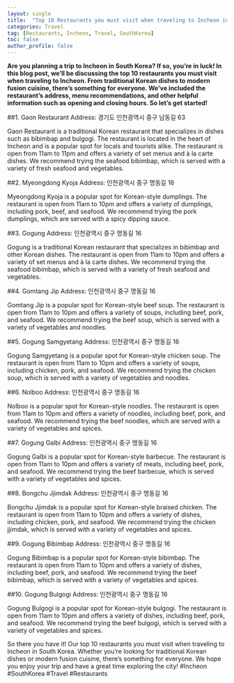 ```yaml
---
layout: single
title:  "Top 10 Restaurants you must visit when traveling to Incheon in South Korea"
categories: Travel
tag: [Restaurants, Incheon, Travel, SouthKorea]
toc: false
author_profile: false
---
```

**Are you planning a trip to Incheon in South Korea? If so, you’re in luck! In this blog post, we’ll be discussing the top 10 restaurants you must visit when traveling to Incheon. From traditional Korean dishes to modern fusion cuisine, there’s something for everyone. We’ve included the restaurant’s address, menu recommendations, and other helpful information such as opening and closing hours. So let’s get started!**

##1. Gaon Restaurant
Address: 경기도 인천광역시 중구 남동길 63

Gaon Restaurant is a traditional Korean restaurant that specializes in dishes such as bibimbap and bulgogi. The restaurant is located in the heart of Incheon and is a popular spot for locals and tourists alike. The restaurant is open from 11am to 11pm and offers a variety of set menus and à la carte dishes. We recommend trying the seafood bibimbap, which is served with a variety of fresh seafood and vegetables.

##2. Myeongdong Kyoja
Address: 인천광역시 중구 명동길 16

Myeongdong Kyoja is a popular spot for Korean-style dumplings. The restaurant is open from 11am to 10pm and offers a variety of dumplings, including pork, beef, and seafood. We recommend trying the pork dumplings, which are served with a spicy dipping sauce.

##3. Gogung
Address: 인천광역시 중구 명동길 16

Gogung is a traditional Korean restaurant that specializes in bibimbap and other Korean dishes. The restaurant is open from 11am to 10pm and offers a variety of set menus and à la carte dishes. We recommend trying the seafood bibimbap, which is served with a variety of fresh seafood and vegetables.

##4. Gomtang Jip
Address: 인천광역시 중구 명동길 16

Gomtang Jip is a popular spot for Korean-style beef soup. The restaurant is open from 11am to 10pm and offers a variety of soups, including beef, pork, and seafood. We recommend trying the beef soup, which is served with a variety of vegetables and noodles.

##5. Gogung Samgyetang
Address: 인천광역시 중구 명동길 16

Gogung Samgyetang is a popular spot for Korean-style chicken soup. The restaurant is open from 11am to 10pm and offers a variety of soups, including chicken, pork, and seafood. We recommend trying the chicken soup, which is served with a variety of vegetables and noodles.

##6. Nolboo
Address: 인천광역시 중구 명동길 16

Nolboo is a popular spot for Korean-style noodles. The restaurant is open from 11am to 10pm and offers a variety of noodles, including beef, pork, and seafood. We recommend trying the beef noodles, which are served with a variety of vegetables and spices.

##7. Gogung Galbi
Address: 인천광역시 중구 명동길 16

Gogung Galbi is a popular spot for Korean-style barbecue. The restaurant is open from 11am to 10pm and offers a variety of meats, including beef, pork, and seafood. We recommend trying the beef barbecue, which is served with a variety of vegetables and spices.

##8. Bongchu Jjimdak
Address: 인천광역시 중구 명동길 16

Bongchu Jjimdak is a popular spot for Korean-style braised chicken. The restaurant is open from 11am to 10pm and offers a variety of dishes, including chicken, pork, and seafood. We recommend trying the chicken jjimdak, which is served with a variety of vegetables and spices.

##9. Gogung Bibimbap
Address: 인천광역시 중구 명동길 16

Gogung Bibimbap is a popular spot for Korean-style bibimbap. The restaurant is open from 11am to 10pm and offers a variety of dishes, including beef, pork, and seafood. We recommend trying the beef bibimbap, which is served with a variety of vegetables and spices.

##10. Gogung Bulgogi
Address: 인천광역시 중구 명동길 16

Gogung Bulgogi is a popular spot for Korean-style bulgogi. The restaurant is open from 11am to 10pm and offers a variety of dishes, including beef, pork, and seafood. We recommend trying the beef bulgogi, which is served with a variety of vegetables and spices.

So there you have it! Our top 10 restaurants you must visit when traveling to Incheon in South Korea. Whether you’re looking for traditional Korean dishes or modern fusion cuisine, there’s something for everyone. We hope you enjoy your trip and have a great time exploring the city! #Incheon #SouthKorea #Travel #Restaurants